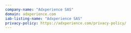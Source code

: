 ```yaml
---
company-name: "Adxperience SAS"
domain: adxperience.com
iab-listing-name: "Adxperience SAS"
privacy-policy: https://adxperience.com/privacy-policy/
---
```

